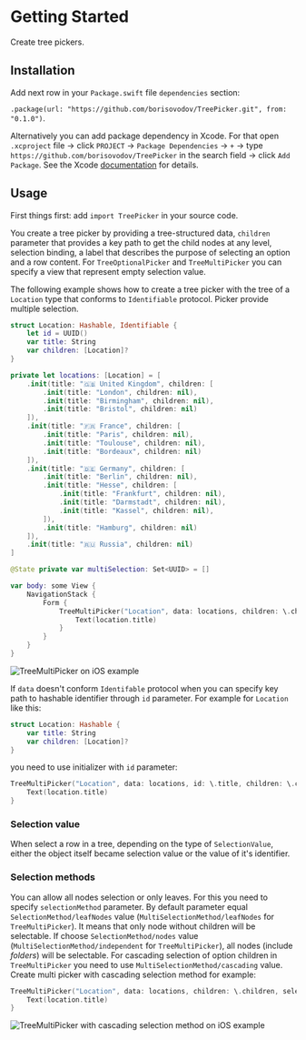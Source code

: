 # Getting Started

Create tree pickers.

## Installation

Add next row in your `Package.swift` file `dependencies` section:

`.package(url: "https://github.com/borisovodov/TreePicker.git", from: "0.1.0")`.

Alternatively you can add package dependency in Xcode. For that open `.xcproject` file → click `PROJECT` → `Package Dependencies` → `+` → type `https://github.com/borisovodov/TreePicker` in the search field → click `Add Package`. See the Xcode [documentation](https://developer.apple.com/documentation/xcode/adding-package-dependencies-to-your-app) for details.

## Usage

First things first: add `import TreePicker` in your source code.

You create a tree picker by providing a tree-structured data, `children` parameter that provides a key path to get the child nodes at any level, selection binding, a label that describes the purpose of selecting an option and a row content. For ``TreeOptionalPicker`` and ``TreeMultiPicker`` you can specify a view that represent empty selection value.

The following example shows how to create a tree picker with the tree of a `Location` type that conforms to `Identifiable` protocol. Picker provide multiple selection.

```swift
struct Location: Hashable, Identifiable {
    let id = UUID()
    var title: String
    var children: [Location]?
}

private let locations: [Location] = [
    .init(title: "🇬🇧 United Kingdom", children: [
        .init(title: "London", children: nil),
        .init(title: "Birmingham", children: nil),
        .init(title: "Bristol", children: nil)
    ]),
    .init(title: "🇫🇷 France", children: [
        .init(title: "Paris", children: nil),
        .init(title: "Toulouse", children: nil),
        .init(title: "Bordeaux", children: nil)
    ]),
    .init(title: "🇩🇪 Germany", children: [
        .init(title: "Berlin", children: nil),
        .init(title: "Hesse", children: [
            .init(title: "Frankfurt", children: nil),
            .init(title: "Darmstadt", children: nil),
            .init(title: "Kassel", children: nil),
        ]),
        .init(title: "Hamburg", children: nil)
    ]),
    .init(title: "🇷🇺 Russia", children: nil)
]

@State private var multiSelection: Set<UUID> = []

var body: some View {
    NavigationStack {
        Form {
            TreeMultiPicker("Location", data: locations, children: \.children, selection: $multiSelection) { location in
                Text(location.title)
            }
        }
    }
}
```

![TreeMultiPicker on iOS example](iOS-2.gif)

If `data` doesn't conform `Identifable` protocol when you can specify key path to hashable identifier through `id` parameter. For example for `Location` like this:

```swift
struct Location: Hashable {
    var title: String
    var children: [Location]?
}
```

you need to use initializer with `id` parameter:

```swift
TreeMultiPicker("Location", data: locations, id: \.title, children: \.children, selection: $multiSelection) { location in
    Text(location.title)
}
```

### Selection value

When select a row in a tree, depending on the type of `SelectionValue`, either the object itself became selection value or the value of it's identifier.

### Selection methods

You can allow all nodes selection or only leaves. For this you need to specify `selectionMethod` parameter. By default parameter equal ``SelectionMethod/leafNodes`` value (``MultiSelectionMethod/leafNodes`` for ``TreeMultiPicker``). It means that only node without children will be selectable. If choose ``SelectionMethod/nodes`` value (``MultiSelectionMethod/independent`` for ``TreeMultiPicker``), all nodes (include *folders*) will be selectable. For cascading selection of option children in ``TreeMultiPicker`` you need to use ``MultiSelectionMethod/cascading`` value. Create multi picker with cascading selection method for example:

```swift
TreeMultiPicker("Location", data: locations, children: \.children, selection: $multiSelection, selectionMethod: .cascading) { location in
    Text(location.title)
}
```

![TreeMultiPicker with cascading selection method on iOS example](iOS-3.gif)

